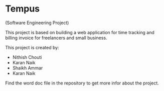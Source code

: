 # Tempus
(Software Engineering Project)

This project is based on building a web application for time tracking and billing invoice for freelancers and small business.

This project is created by: 

 - Nithish Chouti
 - Karan Naik
 - Shaikh Ammar
 - Karan Naik

Find the word doc file in the repository to get more infor about the project.
